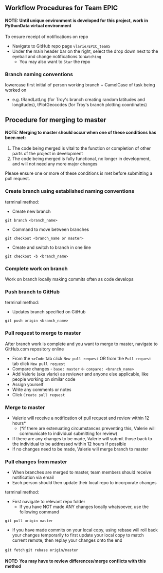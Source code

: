 ## Workflow Procedures for Team EPIC

#### NOTE:  Until unique environment is developed for this project, work in PythonData virtual environment

To ensure receipt of notifications on repo
	
- Navigate to GitHub repo page `vlarie/EPIC_team5`
- Under the main header bar on the right, select the drop down next to the eyeball and change notifications to `Watching`
  - You may also want to `Star` the repo 


### Branch naming conventions
lowercase first initial of person working branch + CamelCase of task being worked on
- e.g. tRandLatLng (for Troy's branch creating random latitudes and longitudes), tPlotGeocodes (for Troy's branch plotting coordinates)

	
	
	
## Procedure for merging to master
#### NOTE:  Merging to master should occur when one of these conditions has been met:
1. The code being merged is vital to the function or completion of other parts of the project in development
2. The code being merged is fully functional, no longer in development, and will not need any more major changes

Please ensure one or more of these conditions is met before submitting a pull request.
	
	
	
### Create branch using established naming conventions
terminal method:
- Create new branch

`git branch <branch_name>`
- Command to move between branches

`git checkout <branch_name or master>`
- Create and switch to branch in one line

`git checkout -b <branch_name>`



### Complete work on branch 
Work on branch locally making commits often as code develops



### Push branch to GitHub
terminal method:
- Updates branch specified on GitHub

`git push origin <branch_name>`



### Pull request to merge to master
After branch work is complete and you want to merge to master, navigate to GitHub.com repository online
- From the `<>Code` tab click `New pull request`   OR   from the `Pull request` tab click `New pull request`
- Compare changes - `base: master`   <-   `compare: <branch_name>`
- Add Valerie (aka vlarie) as reviewer and anyone else applicable, like people working on similar code
- Assign yourself
- Write any comments or notes
- Click `Create pull request`



### Merge to master
- Valerie will receive a notification of pull request and review within 12 hours* 
  - (*if there are extenuating circumstances preventing this, Valerie will communicate to individual submitting for review)
- If there are any changes to be made, Valerie will submit those back to the individual to be addressed within 12 hours if possible
- If no changes need to be made, Valerie will merge branch to master
	
	
	
### Pull changes from master	
- When branches are merged to master, team members should receive notification via email
- Each person should then update their local repo to incorporate changes

terminal method:	
- First navigate to relevant repo folder 
  - If you have NOT made ANY changes locally whatsoever, use the following command

`git pull origin master`

  - If you have made commits on your local copy, using rebase will roll back your changes temporarily 
to first update your local copy to match current remote, then replay your changes onto the end

`git fetch`
`git rebase origin/master`
#### NOTE: You may have to review differences/merge conflicts with this method


